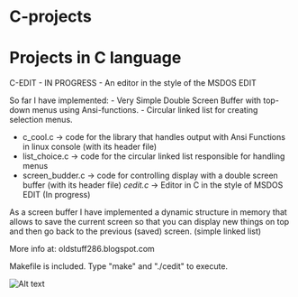 # C-projects
Projects in C language
======================

C-EDIT - IN PROGRESS - An editor in the style of the MSDOS EDIT

So far I have implemented: 
    - Very Simple Double Screen Buffer with top-down menus using Ansi-functions.
    - Circular linked list for creating selection menus.
    
* c_cool.c -> code for the library that handles output with Ansi Functions in linux console (with its header file)
* list_choice.c -> code for the circular linked list responsible for handling menus 
* screen_budder.c -> code for controlling display with a double screen buffer (with its header file)
*cedit.c* -> Editor in C in the style of MSDOS EDIT (In progress)

As a screen buffer I have implemented a dynamic structure in memory that allows to save the current screen so that you can display new things on top and then go back to the previous (saved) screen. (simple linked list)

More info at: oldstuff286.blogspot.com

Makefile is included. Type "make" and "./cedit" to execute.

![Alt text](output.gif?raw=true "Demo")
